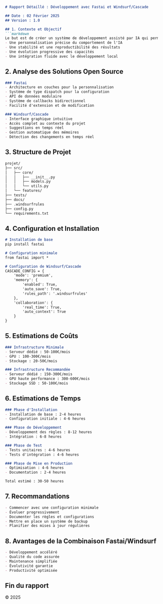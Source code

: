 ```markdown
# Rapport Détaillé : Développement avec Fastai et Windsurf/Cascade

## Date : 02 Février 2025
## Version : 1.0

## 1. Contexte et Objectif
```markdown
Le but est de créer un système de développement assisté par IA qui permette :
- Une personnalisation précise du comportement de l'IA
- Une stabilité et une reproductibilité des résultats
- Une évolution progressive des capacités
- Une intégration fluide avec le développement local
```

## 2. Analyse des Solutions Open Source
```markdown
### Fastai
- Architecture en couches pour la personnalisation
- Système de type dispatch pour la configuration
- API de données modulaire
- Système de callbacks bidirectionnel
- Facilité d'extension et de modification

### Windsurf/Cascade
- Interface graphique intuitive
- Accès complet au contexte du projet
- Suggestions en temps réel
- Gestion automatique des mémoires
- Détection des changements en temps réel
```

## 3. Structure de Projet
```markdown
projet/
├── src/
│   ├── core/
│   │   ├── __init__.py
│   │   ├── models.py
│   │   └── utils.py
│   └── features/
├── tests/
├── docs/
├── .windsurfrules
├── config.py
└── requirements.txt
```

## 4. Configuration et Installation
```markdown
# Installation de base
pip install fastai

# Configuration minimale
from fastai import *

# Configuration de Windsurf/Cascade
CASCADE_CONFIG = {
    'mode': 'premium',
    'memory': {
        'enabled': True,
        'auto_save': True,
        'rules_path': '.windsurfrules'
    },
    'collaboration': {
        'real_time': True,
        'auto_context': True
    }
}
```

## 5. Estimations de Coûts
```markdown
### Infrastructure Minimale
- Serveur dédié : 50-100€/mois
- GPU : 100-300€/mois
- Stockage : 20-50€/mois

### Infrastructure Recommandée
- Serveur dédié : 150-300€/mois
- GPU haute performance : 300-600€/mois
- Stockage SSD : 50-100€/mois
```

## 6. Estimations de Temps
```markdown
### Phase d'Installation
- Installation de base : 2-4 heures
- Configuration initiale : 4-6 heures

### Phase de Développement
- Développement des règles : 8-12 heures
- Intégration : 6-8 heures

### Phase de Test
- Tests unitaires : 4-6 heures
- Tests d'intégration : 4-6 heures

### Phase de Mise en Production
- Optimisation : 4-6 heures
- Documentation : 2-4 heures

Total estimé : 30-50 heures
```

## 7. Recommandations
```markdown
- Commencer avec une configuration minimale
- Évoluer progressivement
- Documenter les règles et configurations
- Mettre en place un système de backup
- Planifier des mises à jour régulières
```

## 8. Avantages de la Combinaison Fastai/Windsurf
```markdown
- Développement accéléré
- Qualité du code assurée
- Maintenance simplifiée
- Évolutivité garantie
- Productivité optimisée
```

## Fin du rapport
© 2025
```